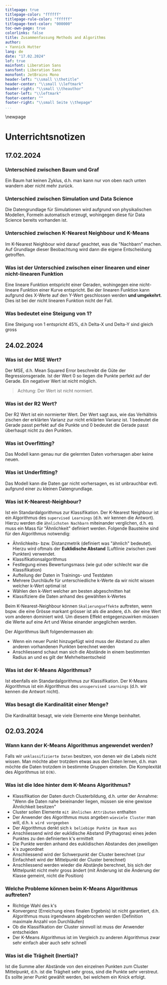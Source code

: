 ```yaml
---
titlepage: true
titlepage-color: "ffffff"
titlepage-rule-color: "ffffff"
titlepage-text-color: "000000"
toc-own-page: true
colorlinks: false
title: Zusammenfassung Methods and Algorithms
author:
- Yannick Hutter 
lang: de
date: "17.02.2024"
lof: true
mainfont: Liberation Sans
sansfont: Liberation Sans
monofont: JetBrains Mono
header-left: "\\small \\thetitle"
header-center: "\\small \\leftmark"
header-right: "\\small \\theauthor"
footer-left: "\\leftmark"
footer-center: ""
footer-right: "\\small Seite \\thepage"
...
```


\newpage

# Unterrichtsnotizen

## 17.02.2024

### Unterschied zwischen Baum und Graf
Ein Baum hat keinen Zyklus, d.h. man kann nur von oben nach unten wandern aber nicht mehr zurück.


### Unterschied zwischen Simulation und Data Science
Die Datengrundlage für Simulationen wird aufgrund von physikalischen Modellen, Formeln automatisch erzeugt, wohingegen diese für Data Science bereits vorhanden ist.


### Unterschied zwischen K-Nearest Neighbour und K-Means
Im K-Nearest Neighbour wird darauf geachtet, was die "Nachbarn" machen. Auf Grundlage dieser Beobachtung wird dann die eigene Entscheidung getroffen.

### Was ist der Unterschied zwischen einer linearen und einer nicht-linearen Funktion
Eine lineare Funktion entspricht einer Geraden, wohingegen eine nicht-lineare Funktion einer Kurve entspricht. Bei der linearen Funktion kann aufgrund des X-Werte auf den Y-Wert geschlossen werden **und umgekehrt**. Dies ist bei der nicht linearen Funktion nicht der Fall.

### Was bedeutet eine Steigung von 1?
Eine Steigung von 1 entspricht 45%, d.h Delta-X und Delta-Y sind gleich gross 

## 24.02.2024

### Was ist der MSE Wert?
Der MSE, d.h. Mean Squared Error beschreibt die Güte der Regressionsgerade. Ist der Wert 0 so liegen die Punkte perfekt auf der Gerade. Ein negativer Wert ist nicht möglich.

> Achtung: Der Wert ist nicht normiert.

### Was ist der R2 Wert?
Der R2 Wert ist ein normierter Wert. Der Wert sagt aus, wie das Verhältnis zischen der erklärten Varianz zur nicht erklärten Varianz ist. 1 bedeutet die Gerade passt perfekt auf die Punkte und 0 bedeutet die Gerade passt überhaupt nicht zu den Punkten.

### Was ist Overfitting?
Das Modell kann genau nur die gelernten Daten vorhersagen aber keine neuen.

### Was ist Underfitting?
Das Modell kann die Daten gar nicht vorhersagen, es ist unbrauchbar evtl. aufgrund einer zu kleinen Datengrundlage.

### Was ist K-Nearest-Neighbour?
Ist ein Standardalgorithmus zur Klassifikation. Der K-Nearest Neighbour ist ein Algorithmus des `supervised Learnings` (d.h. wir kennen die Antwort). Hierzu werden die `ähnlichsten Nachbarn` miteinander verglichen, d.h. es muss ein Mass für "Ähnlichkeit" definiert werden. Folgende Bausteine sind für den Algorithmus notwendig:

* Ähnlichkeits- bzw. Distanzmetrik (definiert was "ähnlich" bedeutet). Hierzu wird oftmals der **Euklidische Abstand** (Luftlinie zwischen zwei Punkten) verwendet.
* Klassifikationsalgorithmus
* Festlegung eines Bewertungsmass (wie gut oder schlecht war die Klassifikation)
* Aufteilung der Daten in Trainings- und Testdaten
* Mehrere Durchläufe für unterschiedliche k-Werte da wir nicht wissen welcher k-Wert optimal ist
* Wählen den k-Wert welcher am besten abgeschnitten hat
* Klassifiziere die Daten anhand des gewählten k-Wertes

Beim K-Nearest-Neighbour können `Skalierungseffekte` auftreten, wenn bspw. die eine Grösse markant grösser ist als die andere, d.h. der eine Wert vom anderen dominiert wird. Um diesem Effekt entgegenzuwirken müssen die Werte auf eine Art und Weise einander angeglichen werden.

Der Algorithmus läuft folgendermassen ab:

* Wenn ein neuer Punkt hinzugefügt wird muss der Abstand zu allen anderen vorhandenen Punkten berechnet werden
* Anschliessend schaut man sich die Abstände in einem bestimmten Radius an und es gilt der Mehrheitsentscheid

### Was ist der K-Means Algorithmus?
Ist ebenfalls ein Standardalgorithmus zur Klassifikation. Der K-Means Algorithmus ist ein Algorithmus des `unsupervised Learnings` (d.h. wir kennen die Antwort nicht).

### Was besagt die Kardinalität einer Menge?
Die Kardinalität besagt, wie viele Elemente eine Menge beinhaltet.

## 02.03.2024

### Wann kann der K-Means Algorithmus angewendet werden?
Falls wir `unklassifizierte Daten` besitzen, von denen wir die Labels nicht wissen. Man möchte aber trotzdem etwas aus den Daten lernen, d.h. man möchte die Daten trotzdem in bestimmte Gruppen einteilen. Die Komplexität des Algorithmus ist `O(N)`.

### Was ist die Idee hinter dem K-Means Algorithmus?
* Klassifikation der Daten durch Clusterbildung, d.h. unter der Annahme: "Wenn die Daten nahe beieinander liegen, müssen sie eine gewisse Ähnlichkeit besitzen"
* Cluster sollen Elemente `mit ähnlichen Attributen` enthalten
* Der Anwender des Algorithmus muss angeben `wieviele Cluster` man will, d.h. `k wird vorgegeben`
* Der Algorithmus denkt sich `k beliebige Punkte im Raum aus`
* Anschliessend wird der euklidische Abstand (Pythagoras) eines jeden Punktes zu den definierten k's ermittelt
* Die Punkte werden anhand des euklidischen Abstandes den jeweiligen k's zugeordnet
* Anschliessend wird der Schwerpunkt der Cluster berechnet (zur Einfachheit wird der Mittelpunkt der Cluster berechnet)
* Anschliessend werden wieder die Abstände berechnet, bis sich der Mittelpunkt nicht mehr gross ändert (mit Änderung ist die Änderung der Klasse gemeint, nicht die Position)

### Welche Probleme können beim K-Means Algorithmus auftreten?
* Richtige Wahl des k's
* Konvergenz (Erreichung eines finalen Ergebnis) ist nicht garantiert, d.h. Algorithmus muss irgendwann abgebrochen werden (Definition maximale Anzahl von Durchläufen)
* Ob die Klassifikation der Cluster sinnvoll ist muss der Anwender entscheiden
* Der K-Means Algorithmus ist im Vergleich zu anderen Algorithmus zwar sehr einfach aber auch sehr schnell
  
### Was ist die Trägheit (Inertia)?
Ist die Summe aller Abstände von den einzelnen Punkten zum Cluster Mittelpunkt, d.h. ist die Trägheit sehr gross, sind die Punkte sehr verstreut. Es sollte jener Punkt gewählt werden, bei welchem ein Knick erfolgt.


